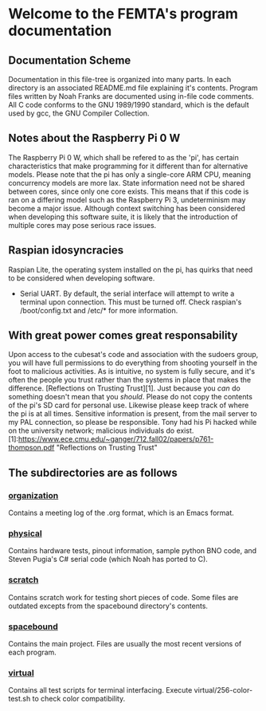 # Welcome to the FEMTA's program documentation
## Documentation Scheme
Documentation in this file-tree is organized into many parts. In each directory is an associated README.md file explaining it's contents. Program files written by Noah Franks are documented using in-file code comments. All C code conforms to the GNU 1989/1990 standard, which is the default used by gcc, the GNU Compiler Collection.

## Notes about the Raspberry Pi 0 W
The Raspberry Pi 0 W, which shall be refered to as the 'pi', has certain characteristics that make programming for it different than for alternative models. Please note that the pi has only a single-core ARM CPU, meaning concurrency models are more lax. State information need not be shared between cores, since only one core exists. This means that if this code is ran on a differing model such as the Raspberry Pi 3, undeterminism may become a major issue. Although context switching has been considered when developing this software suite, it is likely that the introduction of multiple cores may pose serious race issues.  

## Raspian idosyncracies
Raspian Lite, the operating system installed on the pi, has quirks that need to be considered when developing software.  
- Serial UART. By default, the serial interface will attempt to write a terminal upon connection. This must be turned off. Check raspian's /boot/config.txt and /etc/* for more information.

## With great power comes great responsability
Upon access to the cubesat's code and association with the sudoers group, you will have full permissions to do everything from shooting yourself in the foot to malicious activities. As is intuitive, no system is fully secure, and it's often the people you trust rather than the systems in place that makes the difference. [Reflections on Trusting Trust][1]. Just because you *can* do something doesn't mean that you *should*. Please do not copy the contents of the pi's SD card for personal use. Likewise please keep track of where the pi is at all times. Sensitive information is present, from the mail server to my PAL connection, so please be responsible. Tony had his Pi hacked while on the university network; malicious individuals do exist. 
[1]:https://www.ece.cmu.edu/~ganger/712.fall02/papers/p761-thompson.pdf "Reflections on Trusting Trust"


## The subdirectories are as follows
### [organization][2]
Contains a meeting log of the .org format, which is an Emacs format.
### [physical][3]
Contains hardware tests, pinout information, sample python BNO code, and Steven Pugia's C# serial code (which Noah has ported to C).

### [scratch][4]
Contains scratch work for testing short pieces of code. Some files are outdated excepts from the spacebound directory's contents.

### [spacebound][5]
Contains the main project. Files are usually the most recent versions of each program.

### [virtual][6]
Contains all test scripts for terminal interfacing. Execute virtual/256-color-test.sh to check color compatibility.

[2]:https://github.com/Noah-Franks/FEMTA/tree/master/organization   "Go to directory"
[3]:https://github.com/Noah-Franks/FEMTA/tree/master/physical   "Go to directory"
[4]:https://github.com/Noah-Franks/FEMTA/tree/master/scratch    "Go to directory"
[5]:https://github.com/Noah-Franks/FEMTA/tree/master/spacebound "Go to directory"
[6]:https://github.com/Noah-Franks/FEMTA/tree/master/virtual    "Go to directory"

